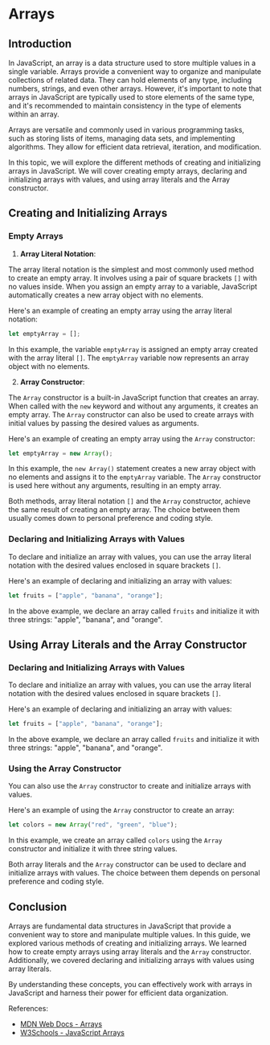 # Arrays

## Introduction

In JavaScript, an array is a data structure used to store multiple values in a single variable. Arrays provide a convenient way to organize and manipulate collections of related data. They can hold elements of any type, including numbers, strings, and even other arrays. However, it's important to note that arrays in JavaScript are typically used to store elements of the same type, and it's recommended to maintain consistency in the type of elements within an array.

Arrays are versatile and commonly used in various programming tasks, such as storing lists of items, managing data sets, and implementing algorithms. They allow for efficient data retrieval, iteration, and modification.

In this topic, we will explore the different methods of creating and initializing arrays in JavaScript. We will cover creating empty arrays, declaring and initializing arrays with values, and using array literals and the Array constructor.

## Creating and Initializing Arrays

### Empty Arrays

1. **Array Literal Notation**:

The array literal notation is the simplest and most commonly used method to create an empty array. It involves using a pair of square brackets `[]` with no values inside. When you assign an empty array to a variable, JavaScript automatically creates a new array object with no elements.

Here's an example of creating an empty array using the array literal notation:

```javascript
let emptyArray = [];
```

In this example, the variable `emptyArray` is assigned an empty array created with the array literal `[]`. The `emptyArray` variable now represents an array object with no elements.

2. **Array Constructor**:

The `Array` constructor is a built-in JavaScript function that creates an array. When called with the `new` keyword and without any arguments, it creates an empty array. The `Array` constructor can also be used to create arrays with initial values by passing the desired values as arguments.

Here's an example of creating an empty array using the `Array` constructor:

```javascript
let emptyArray = new Array();
```

In this example, the `new Array()` statement creates a new array object with no elements and assigns it to the `emptyArray` variable. The `Array` constructor is used here without any arguments, resulting in an empty array.

Both methods, array literal notation `[]` and the `Array` constructor, achieve the same result of creating an empty array. The choice between them usually comes down to personal preference and coding style.

### Declaring and Initializing Arrays with Values

To declare and initialize an array with values, you can use the array literal notation with the desired values enclosed in square brackets `[]`.

Here's an example of declaring and initializing an array with values:

```javascript
let fruits = ["apple", "banana", "orange"];
```

In the above example, we declare an array called `fruits` and initialize it with three strings: "apple", "banana", and "orange".

## Using Array Literals and the Array Constructor

### Declaring and Initializing Arrays with Values

To declare and initialize an array with values, you can use the array literal notation with the desired values enclosed in square brackets `[]`.

Here's an example of declaring and initializing an array with values:

```javascript
let fruits = ["apple", "banana", "orange"];
```

In the above example, we declare an array called `fruits` and initialize it with three strings: "apple", "banana", and "orange".

### Using the Array Constructor

You can also use the `Array` constructor to create and initialize arrays with values.

Here's an example of using the `Array` constructor to create an array:

```javascript
let colors = new Array("red", "green", "blue");
```

In this example, we create an array called `colors` using the `Array` constructor and initialize it with three string values.

Both array literals and the `Array` constructor can be used to declare and initialize arrays with values. The choice between them depends on personal preference and coding style.

## Conclusion

Arrays are fundamental data structures in JavaScript that provide a convenient way to store and manipulate multiple values. In this guide, we explored various methods of creating and initializing arrays. We learned how to create empty arrays using array literals and the `Array` constructor. Additionally, we covered declaring and initializing arrays with values using array literals.

By understanding these concepts, you can effectively work with arrays in JavaScript and harness their power for efficient data organization.

References:
- [MDN Web Docs - Arrays](https://developer.mozilla.org/en-US/docs/Web/JavaScript/Reference/Global_Objects/Array)
- [W3Schools - JavaScript Arrays](https://www.w3schools.com/js/js_arrays.asp)